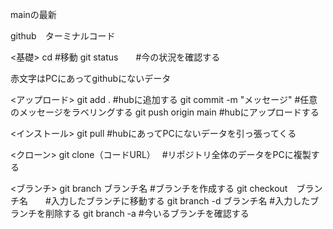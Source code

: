 mainの最新 

github　ターミナルコード

<基礎>
cd    #移動
git status　　#今の状況を確認する

赤文字はPCにあってgithubにないデータ

<アップロード>
git add .    #hubに追加する
git commit -m "メッセージ"   #任意のメッセージをラベリングする
git push origin main    #hubにアップロードする

<インストール>
git pull    #hubにあってPCにないデータを引っ張ってくる

<クローン>
git clone（コードURL）　 #リポジトリ全体のデータをPCに複製する

<ブランチ>
git branch ブランチ名   #ブランチを作成する
git checkout　ブランチ名　　#入力したブランチに移動する
git branch -d  ブランチ名   #入力したブランチを削除する
git branch -a     #今いるブランチを確認する

